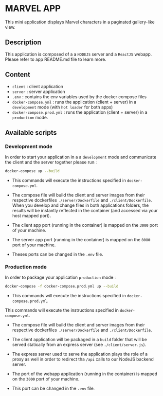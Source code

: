 # MARVEL APP  
This mini application displays Marvel characters in a paginated gallery-like view.

## Description
This application is composed of a a `NODEJS` server and a `ReactJS` webapp. Please refer to app README.md file to learn more.

## Content
- `client` : client application  
- `server` : server application
- `.env` : contains the env variables used by the docker compose files
- `docker-compose.yml` : runs the application (client + server) in a `development` mode (with `hot loader` for both apps)
- `docker-compose.prod.yml` : runs the application (client + server) in a `production` mode.

 
## Available scripts 
### Development mode 
In order to start your application in a a `development` mode and communicate the client and the server together please run :
```bash
docker-compose up --build
```

- This commands will execute the instructions specified in `docker-compose.yml`.

- The compose file will build the client and server images from their respective dockerfiles `./server/Dockerfile` and `./client/Dockerfile`.
When you develop and change files in both applications folders, the results will be instantly reflected in the container (and accessed via your host mapped port).

- The client app port (running in the container) is mapped on the `3000` port of your machine.

- The server app port (running in the container) is mapped on the `8080` port of your machine.

- Theses ports can be changed in the `.env` file.

### Production mode 
In order to package your application  `production` mode :
```bash
docker-compose -f docker-compose.prod.yml up --build
```

- This commands will execute the instructions specified in `docker-compose.prod.yml`.

 This commands will execute the instructions specified in `docker-compose.yml`.

- The compose file will build the client and server images from their respective dockerfiles `./server/Dockerfile` and `./client/Dockerfile`.

- The client application will be packaged in a `build` folder that will be  served statically from an express server (see `./client/server.js`). 

- The express server used to serve the application plays the role of a proxy as well in order to redirect tha `/api` calls to our NodeJS backend server. 

- The port of the webapp application (running in the container) is mapped on the `3000` port of your machine.

- This port can be changed in the `.env` file.
